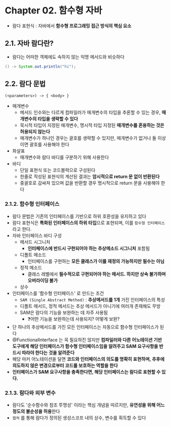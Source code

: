 # Chapter 02. 함수형 자바
- 람다 표현식 : 자바에서 **함수형 프로그래밍 접근 방식의 핵심 요소**

## 2.1. 자바 람다란?
- 람다는 어떠한 객체에도 속하지 않는 익명 메서드와 비슷하다
```java
() -> System.out.println("hi");
```

## 2.2. 람다 문법
```
(<parameters>) -> { <body> }
```
- 매개변수
  - 메서드 인수와는 다르게 컴파일러가 매개변수의 타입을 추론할 수 있는 경우, **매개변수의 타입을 생략할 수 있다**
  - 묵시적 타입이 지정된 매개변수, 명시적 타입 지정된 **매개변수를 혼용하는 것은 허용되지 않는다**
  - 매개변수가 하나인 경우는 괄호를 생략할 수 있지만, 매개변수가 없거나 둘 이상이면 괄호를 사용해야 한다
- 화살표
  - 매개변수와 람다 바디를 구분하기 위해 사용한다
- 바디
  - 단일 표현식 또는 코드블럭으로 구성된다
  - 한줄로 작성된 표현식의 계산된 결과는 **암시적으로 return 문 없이 반환된다**
  - 중괄호로 감싸져 있으며 값을 반환할 경우 명시적으로 return 문을 사용해야 한다

### 2.1.2. 함수형 인터페이스
- 람다 문법은 기존의 인터페이스를 기반으로 하위 호환성을 유지하고 있다
- 람다 표현식은 **특화된 인터페이스의 하위 타입**으로 표현되며, 이를 `함수형 인터페이스` 라고 한다.
- 자바 인터페이스 바디 구성 
  - 메서드 시그니처
    - **인터페이스에 반드시 구현되어야 하는 추상메소드 시그니처** 포함됨
  - 디폴트 메소드
    - 인터페이스를 구현하는 **모든 클래스가 이를 재정의 가능하지만 필수는 아님**
  - 정적 메소드
    - 클래스 레벨에서 **필수적으로 구현되어야 하는 메서드. 하지만 상속 불가하며 오버라이딩 불가**
  - 상수
- 인터페이스를 '함수형 인터페이스' 로 만드는 조건
  - `SAM (Single Abstract Method)` : **추상메서드를 1개** 가진 인터페이스의 특성
  - 디폴트 메서드, 정적 메서드는 추상 메서드가 아니기에 여러개 존재해도 무방
  - SAM은 람다의 기능을 보완하는 데 자주 사용됨
    - ❓어떤 기능을 보완하는데 사용되지? 어떻게 보완?
- 단 하나의 추상메서드를 가진 모든 인터페이스는 자동으로 함수형 인터페이스가 된다
- @FunctionalInterface 는 꼭 필요하진 않지만 **컴파일러와 다른 어노테이션 기반 도구에게 해당 인터페이스가 함수형 인터페이스임을 알려주고 SAM 요구사항을 반드시 따라야 한다는 것을 알려준다**
- 해당 마커 어노테이션을 달면 **코드와 인터페이스의 의도를 명확히 표현하며, 추후에 의도하지 않은 변경으로부터 코드를 보호하는 역할을 한다**
- **인터페이스가 SAM 요구사항을 충족한다면, 해당 인터페이스는 람다로 표현할 수 있다.**

### 2.1.3. 람다와 외부 변수
- 람다도 '순수함수와 참조 투명성' 이라는 핵심 개념을 따르지만, **유연성을 위해 어느정도의 불순성을 허용**한다
- `캡처` 를 통해 람다가 정의된 생성스코프 내의 상수, 변수를 획득할 수 있다